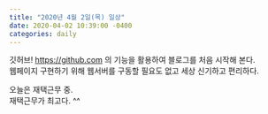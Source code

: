 ```yaml
---
title: "2020년 4월 2일(목) 일상"
date: 2020-04-02 10:39:00 -0400
categories: daily
---
```


깃허브! <https://github.com> 의 기능을 활용하여 블로그를 처음 시작해 본다.   
웹페이지 구현하기 위해 웹서버를 구동할 필요도 없고 세상 신기하고 편리하다.   

오늘은 재택근무 중.   
재택근무가 최고다. ^^
